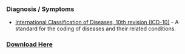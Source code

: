 ### Diagnosis / Symptoms
- [International Classification of Diseases, 10th revision (ICD-10)](https://www.cms.gov/Medicare/Coding/ICD10/index.html) - A standard for the coding of diseases and their related conditions.

### [Download Here](https://www.cms.gov/medicare/icd-10/2022-icd-10-cm)
